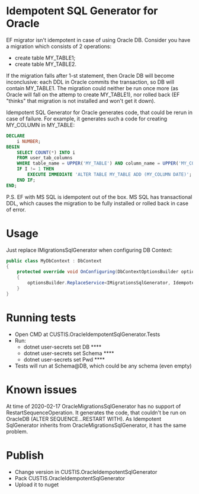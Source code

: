 # Idempotent SQL Generator for Oracle

EF migrator isn't idempotent in case of using Oracle DB. Consider you have a migration which consists of 2 operations:
* create table MY_TABLE1;
* create table MY_TABLE2.

If the migration falls after 1-st statement, then Oracle DB will become inconclusive:
each DDL in Oracle commits the transaction, so DB will contain MY_TABLE1.
The migration could neither be run once more (as Oracle will fall on the attemp to create MY_TABLE1),
nor rolled back (EF "thinks" that migration is not installed and won't get it down).

Idempotent SQL Generator for Oracle generates code, that could be rerun in case of failure. 
For example, it generates such a code for creating MY_COLUMN in MY_TABLE:

```sql
DECLARE
    i NUMBER;
BEGIN
    SELECT COUNT(*) INTO i
    FROM user_tab_columns
    WHERE table_name = UPPER('MY_TABLE') AND column_name = UPPER('MY_COLUMN');
    IF I != 1 THEN
        EXECUTE IMMEDIATE 'ALTER TABLE MY_TABLE ADD (MY_COLUMN DATE)';  
    END IF;       
END;
```

P.S. EF with MS SQL is idempotent out of the box. 
MS SQL has transactional DDL, which causes the migration to be fully installed or rolled back in case of error.

# Usage

Just replace IMigrationsSqlGenerator when configuring DB Context:

```cs
public class MyDbContext : DbContext
{
    protected override void OnConfiguring(DbContextOptionsBuilder optionsBuilder)
    {
        optionsBuilder.ReplaceService<IMigrationsSqlGenerator, IdempotentSqlGenerator>();
    }
}
```

# Running tests
* Open CMD at CUSTIS.OracleIdempotentSqlGenerator.Tests
* Run:
  * dotnet user-secrets set DB ****
  * dotnet user-secrets set Schema ****
  * dotnet user-secrets set Pwd ****    
* Tests will run at Schema@DB, which could be any schema (even empty)

# Known issues
At time of 2020-02-17 OracleMigrationsSqlGenerator has no support of RestartSequenceOperation.
It generates the code, that couldn't be run on OracleDB (ALTER SEQUENCE...RESTART WITH).
As Idempotent SqlGenerator inherits from OracleMigrationsSqlGenerator, it has the same problem.

# Publish
* Change version in CUSTIS.OracleIdempotentSqlGenerator
* Pack CUSTIS.OracleIdempotentSqlGenerator
* Upload it to nuget